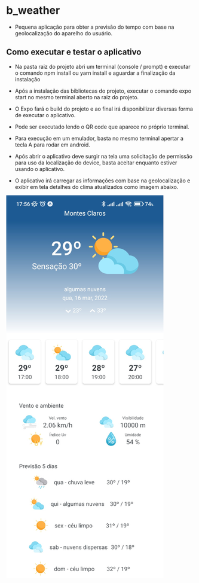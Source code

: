 # b_weather

- Pequena aplicação para obter a previsão do tempo com base na geolocalização do aparelho do usuário.

## Como executar e testar o aplicativo

- Na pasta raiz do projeto abri um terminal (console / prompt) e executar o comando npm install ou yarn install e aguardar a finalização da instalação
- Após a instalação das bibliotecas do projeto, executar o comando expo start no mesmo terminal aberto na raiz do projeto.
- O Expo fará o build do projeto e ao final irá disponibilizar diversas forma de executar o aplicativo.
- Pode ser executado lendo o QR code que aparece no próprio terminal.
- Para execução em um emulador, basta no mesmo terminal apertar a tecla A para rodar em android.

- Após abrir o aplicativo deve surgir na tela uma solicitação de permissão para uso da localização do device, basta aceitar enquanto estiver usando o aplicativo.
- O aplicativo irá carregar as informações com base na geolocalização e exibir em tela detalhes do clima atualizados como imagem abaixo.

![](./public/imagens/print_app_01.jpg)
